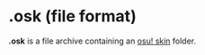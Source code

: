 .osk (file format)
==================

**.osk** is a file archive containing an [osu! skin](/wiki/Skinning) folder.
